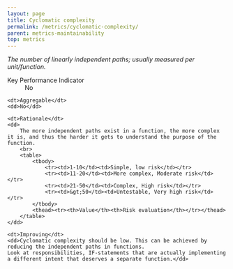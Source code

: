 ```yaml
---
layout: page
title: Cyclomatic complexity
permalink: /metrics/cyclomatic-complexity/
parent: metrics-maintainability
top: metrics
---
```


_The number of linearly independent paths; usually measured per unit/function._

<dl>
    <dt>Key Performance Indicator</dt>
    <dd>No</dd>
    
    <dt>Aggregable</dt>
    <dd>No</dd>
    
    <dt>Rationale</dt>
    <dd>
        The more independent paths exist in a function, the more complex it is, and thus the harder it gets to understand the purpose of the function.
        <br>
        <table>
            <tbody>
                <tr><td>1-10</td><td>Simple, low risk</td></tr>
                <tr><td>11-20</td><td>More complex, Moderate risk</td></tr>
                <tr><td>21-50</td><td>Complex, High risk</td></tr>
                <tr><td>&gt;50</td><td>Untestable, Very high risk</td></tr>
            </tbody>
            <thead><tr><th>Value</th><th>Risk evaluation</th></tr></thead>
        </table>
    </dd>
    
    <dt>Improving</dt>
    <dd>Cyclomatic complexity should be low. This can be achieved by reducing the independent paths in functions.
    Look at responsibilities, IF-statements that are actually implementing a different intent that deserves a separate function.</dd>
</dl>
